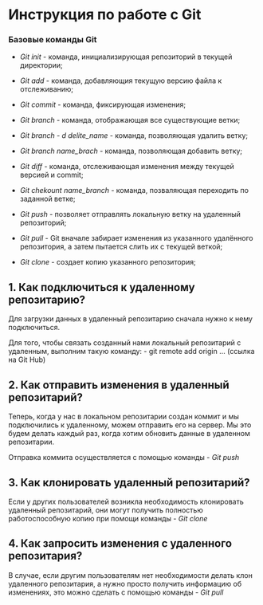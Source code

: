 # Инструкция по работе с Git

### Базовые команды Git

* *Git init* - команда, инициализирующая репозиторий в текущей директории;

* *Git add* - команда, добавляющия текущую версию файла к отслеживанию;

* *Git commit* - команда, фиксирующая изменения;

* *Git branch* - команда, отображающая все существующие ветки;

* *Git branch - d delite_name* - команда, позволяющая удалить ветку;

* *Git branch name_brach* - команда, позволяющая добавить ветку;

* *Git diff* - команда, отслеживающая изменения между текущей версией и commit;

* *Git chekount name_branch* - команда, позваляющая переходить по заданной ветке; 

* *Git push* - позволяет отправлять локальную ветку на удаленный репозиторий;

* *Git pull* - Git вначале забирает изменения из указанного удалённого репозитория, а затем пытается слить их с текущей веткой;

* *Git clone* - создает копию указанного репозитория;

## 1. Как подключиться к удаленному репозитарию?

Для загрузки данных в удаленный репозитарию сначала нужно к нему подключиться.

Для того, чтобы связать созданный нами локальный репозитарий с удаленным, выполним такую команду:   -  git remote add origin ... (ссылка на Git Hub)

## 2. Как отправить изменения в удаленный репозитарий?

Теперь, когда у нас в локальном репозитарии создан коммит и мы подключились к удаленному, можем отправить его на сервер. Мы это будем делать каждый раз, когда хотим обновить данные в удаленном репозитарии.

Отправка коммита осуществляется с помощью команды -  *Git push*

## 3. Как клонировать удаленный репозитарий?

Если у других пользователей возникла необходимость клонировать удаленный репозитарий, они могут получить полностью работоспособную копию при помощи команды  - *Git clone*

## 4. Как запросить изменения с удаленного репозитария?

В случае, если другим пользователям нет необходимости делать клон удаленного репозитария, а нужно просто получить информацию об изменениях, это можно сделать с помощью команды - *Git pull*